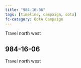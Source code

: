 ```yaml
---
title: "984-16-06"
tags: [timeline, campaign, oota]
fc-category: OotA Campaign
---
```

<span class='ob-timelines'
	data-date='984-16-06-00'
	data-title='Campaign: NAGA Adventures'
	data-class='orange'> Travel north west </span>
## 984-16-06
Travel north west

